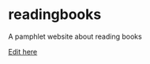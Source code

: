 # readingbooks
A pamphlet website about reading books

[Edit here](https://diy-pwa.com/~/gh/navleenkingra/readingbooks)
